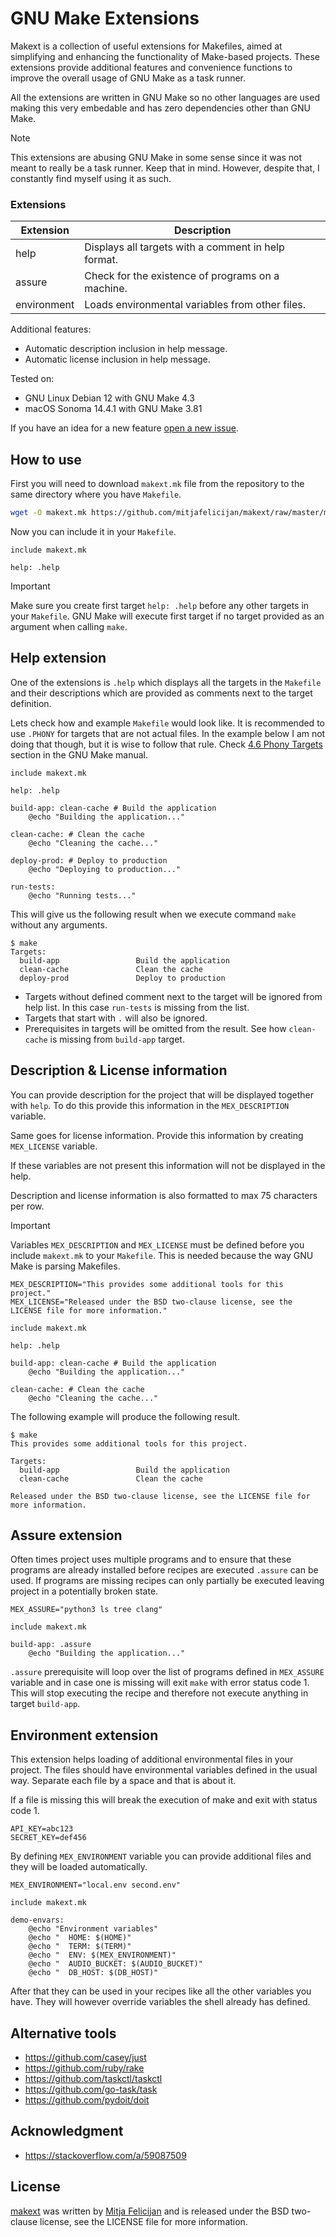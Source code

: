 # GNU Make Extensions

Makext is a collection of useful extensions for Makefiles, aimed at
simplifying and enhancing the functionality of Make-based projects. These
extensions provide additional features and convenience functions to
improve the overall usage of GNU Make as a task runner.

All the extensions are written in GNU Make so no other languages are used
making this very embedable and has zero dependencies other than GNU Make.

> [!NOTE]
> This extensions are abusing GNU Make in some sense since it was not 
> meant to really be a task runner. Keep that in mind. However, despite
> that, I constantly find myself using it as such.

### Extensions

| Extension   | Description                                         |
|-------------|-----------------------------------------------------|
| help        | Displays all targets with a comment in help format. |
| assure      | Check for the existence of programs on a machine.   |
| environment | Loads environmental variables from other files.     |

Additional features:

- Automatic description inclusion in help message.
- Automatic license inclusion in help message.

Tested on:

- GNU Linux Debian 12 with GNU Make 4.3
- macOS Sonoma 14.4.1 with GNU Make 3.81

If you have an idea for a new feature [open a new
issue](https://github.com/mitjafelicijan/makext/issues/new).

## How to use

First you will need to download `makext.mk` file from the repository to
the same directory where you have `Makefile`.

```sh
wget -O makext.mk https://github.com/mitjafelicijan/makext/raw/master/makext.mk
```

Now you can include it in your `Makefile`.

```make
include makext.mk

help: .help
```

> [!IMPORTANT]
> Make sure you create first target `help: .help` before any other
> targets in your `Makefile`. GNU Make will execute first target if
> no target provided as an argument when calling `make`.

## Help extension

One of the extensions is `.help` which displays all the targets in the
`Makefile` and their descriptions which are provided as comments next
to the target definition.

Lets check how and example `Makefile` would look like. It
is recommended to use `.PHONY` for targets that are not
actual files. In the example below I am not doing that
though, but it is wise to follow that rule. Check [4.6 Phony
Targets](https://www.gnu.org/software/make/manual/make.html#Phony-Targets)
section in the GNU Make manual.

```make
include makext.mk

help: .help

build-app: clean-cache # Build the application
	@echo "Building the application..."

clean-cache: # Clean the cache
	@echo "Cleaning the cache..."

deploy-prod: # Deploy to production
	@echo "Deploying to production..."

run-tests:
	@echo "Running tests..."
```

This will give us the following result when we execute command `make`
without any arguments.

```text
$ make
Targets:
  build-app                 Build the application
  clean-cache               Clean the cache
  deploy-prod               Deploy to production
```

- Targets without defined comment next to the target will be ignored
  from help list. In this case `run-tests` is missing from the list.
- Targets that start with `.` will also be ignored.
- Prerequisites in targets will be omitted from the result. See how
  `clean-cache` is missing from `build-app` target.

## Description & License information

You can provide description for the project that will be displayed
together with `help`. To do this provide this information in the
`MEX_DESCRIPTION` variable.

Same goes for license information. Provide this information by creating
`MEX_LICENSE` variable.

If these variables are not present this information will not be displayed
in the help.

Description and license information is also formatted to max 75 characters
per row.

> [!IMPORTANT]
> Variables `MEX_DESCRIPTION` and `MEX_LICENSE` must be defined before you
> include `makext.mk` to your `Makefile`. This is needed because the way
> GNU Make is parsing Makefiles.

```make
MEX_DESCRIPTION="This provides some additional tools for this project."
MEX_LICENSE="Released under the BSD two-clause license, see the LICENSE file for more information."

include makext.mk

help: .help

build-app: clean-cache # Build the application
	@echo "Building the application..."

clean-cache: # Clean the cache
	@echo "Cleaning the cache..."
```

The following example will produce the following result.

```text
$ make
This provides some additional tools for this project.

Targets:
  build-app                 Build the application
  clean-cache               Clean the cache

Released under the BSD two-clause license, see the LICENSE file for
more information.
```

## Assure extension

Often times project uses multiple programs and to ensure that these
programs are already installed before recipes are executed `.assure` can
be used. If programs are missing recipes can only partially be executed
leaving project in a potentially broken state.

```make
MEX_ASSURE="python3 ls tree clang"

include makext.mk

build-app: .assure
	@echo "Building the application..."
```

`.assure` prerequisite will loop over the list of programs defined in
`MEX_ASSURE` variable and in case one is missing will exit `make` with
error status code 1. This will stop executing the recipe and therefore
not execute anything in target `build-app`.

## Environment extension

This extension helps loading of additional environmental files in your
project. The files should have environmental variables defined in the
usual way. Separate each file by a space and that is about it.

If a file is missing this will break the execution of make and exit with
status code 1.

```env
API_KEY=abc123
SECRET_KEY=def456
```

By defining `MEX_ENVIRONMENT` variable you can provide additional files
and they will be loaded automatically.

```make
MEX_ENVIRONMENT="local.env second.env"

include makext.mk

demo-envars:
	@echo "Environment variables"
	@echo "  HOME: $(HOME)"
	@echo "  TERM: $(TERM)"
	@echo "  ENV: $(MEX_ENVIRONMENT)"
	@echo "  AUDIO_BUCKET: $(AUDIO_BUCKET)"
	@echo "  DB_HOST: $(DB_HOST)"
```

After that they can be used in your recipes like all the other variables
you have. They will however override variables the shell already has
defined.

## Alternative tools

- https://github.com/casey/just
- https://github.com/ruby/rake
- https://github.com/taskctl/taskctl
- https://github.com/go-task/task
- https://github.com/pydoit/doit

## Acknowledgment

- https://stackoverflow.com/a/59087509

## License

[makext](https://github.com/mitjafelicijan/makext) was written by [Mitja
Felicijan](https://mitjafelicijan.com) and is released under the BSD
two-clause license, see the LICENSE file for more information.
